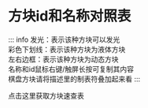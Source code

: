<script setup>
import './voxelTable.css'
import {createColGroup} from './voxelTable.js'
</script>

# 方块id和名称对照表
::: info
  <span class="light">发光</span>：表示该种方块可以发光  
  <span class="fluidText">彩色下划线</span>：表示该种方块为液体方块  
  <span class="animationText">左右边框</span>：表示该种方块为动态方块  
  名称和id鼠标右键/触屏长按可复制其内容  
  棋盘方块请将描述里的制表符叠加起来看
:::

<span v-on:click="createColGroup" class="voxButton" id="voxBotten">点击这里获取方块速查表</span>
<div id="voxelTable" style="max-height: 0px; overflow: hidden;"></div>

